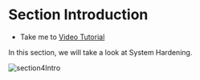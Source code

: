 # Section Introduction

  - Take me to [Video Tutorial](https://kodekloud.com/topic/section-introduction-6/)

In this section, we will take a look at System Hardening.

  ![section4Intro](../../images/section4Intro.png)

